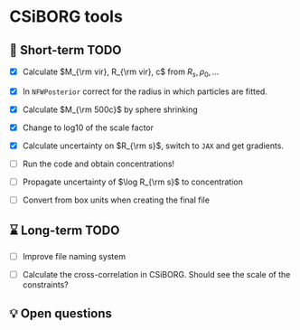 # CSiBORG tools

## :scroll: Short-term TODO
- [x] Calculate $M_{\rm vir}, R_{\rm vir}, c$ from $R_s, \rho_0, \ldots$
- [x] In `NFWPosterior` correct for the radius in which particles are fitted.
- [x] Calculate $M_{\rm 500c}$ by sphere shrinking
- [x] Change to log10 of the scale factor
- [x] Calculate uncertainty on $R_{\rm s}$, switch to `JAX` and get gradients.
- [ ] Run the code and obtain concentrations!
- [ ] Propagate uncertainty of $\log R_{\rm s}$ to concentration
- [ ] Convert from box units when creating the final file


## :hourglass: Long-term TODO
- [ ] Improve file naming system
- [ ] Calculate the cross-correlation in CSiBORG. Should see the scale of the constraints?


## :bulb: Open questions